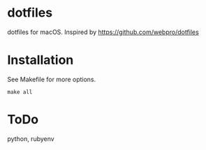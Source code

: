 # dotfiles

dotfiles for macOS. Inspired by https://github.com/webpro/dotfiles


# Installation

See Makefile for more options.

```
make all
```

# ToDo

python, rubyenv
